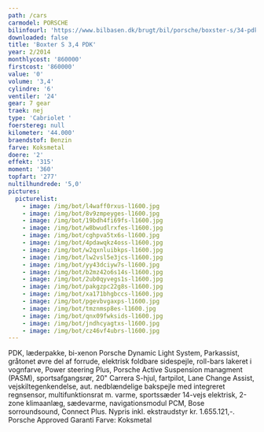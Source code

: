```yaml
---
path: /cars
carmodel: PORSCHE
bilinfourl: 'https://www.bilbasen.dk/brugt/bil/porsche/boxster-s/34-pdk-2d/4209264'
downloaded: false
title: 'Boxter S 3,4 PDK'
year: 2/2014
monthlycost: '860000'
firstcost: '860000'
value: '0'
volume: '3,4'
cylindre: '6'
ventiler: '24'
gear: 7 gear
traek: nej
type: 'Cabriolet '
foerstereg: null
kilometer: '44.000'
braendstof: Benzin
farve: Koksmetal
doere: '2'
effekt: '315'
moment: '360'
topfart: '277'
nultilhundrede: '5,0'
pictures:
  picturelist:
    - image: /img/bot/l4waff0rxus-l1600.jpg
    - image: /img/bot/8v9zmpeyges-l1600.jpg
    - image: /img/bot/19bdh4fi69fs-l1600.jpg
    - image: /img/bot/w8bwudlrxfes-l1600.jpg
    - image: /img/bot/cghpva5tx6s-l1600.jpg
    - image: /img/bot/4pdawqkz4oss-l1600.jpg
    - image: /img/bot/w2qxnluibkps-l1600.jpg
    - image: /img/bot/lw2vsl5e3jcs-l1600.jpg
    - image: /img/bot/yy43dciyw7s-l1600.jpg
    - image: /img/bot/b2mz42o6s14s-l1600.jpg
    - image: /img/bot/2ub0qyvegs1s-l1600.jpg
    - image: /img/bot/pakgzpc22g8s-l1600.jpg
    - image: /img/bot/xa171bhgbccs-l1600.jpg
    - image: /img/bot/pgevbvgaxps-l1600.jpg
    - image: /img/bot/tmznmsp8es-l1600.jpg
    - image: /img/bot/qnx09fwksids-l1600.jpg
    - image: /img/bot/jndhcyagtxs-l1600.jpg
    - image: /img/bot/cz46vf4ubrs-l1600.jpg
---
```

PDK, læderpakke, bi-xenon Porsche Dynamic Light System, Parkassist, gråtonet øvre del af forrude, elektrisk foldbare sidespejle, roll-bars lakeret i vognfarve, Power steering Plus, Porsche Active Suspension managment (PASM), sportsafgangsrør, 20" Carrera S-hjul, fartpilot, Lane Change Assist, vejskiltegenkendelse, aut. nedblændelige bakspejle med integreret regnsensor, multifunktionsrat m. varme, sportssæder 14-vejs elektrisk, 2-zone klimaanlæg, sædevarme, navigationsmodul PCM, Bose sorroundsound, Connect Plus. Nypris inkl. ekstraudstyr kr. 1.655.121,-. Porsche Approved Garanti
Farve: Koksmetal
